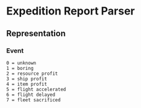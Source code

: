# Expedition Report Parser

## Representation

### Event
```
0 = unknown
1 = boring
2 = resource profit
3 = ship profit
4 = item profit
5 = flight accelerated
6 = flight delayed
7 = fleet sacrificed
```
